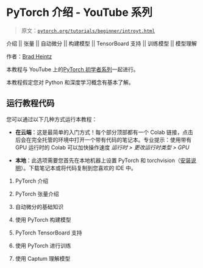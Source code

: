 # PyTorch 介绍 - YouTube 系列

> 原文：[`pytorch.org/tutorials/beginner/introyt.html`](https://pytorch.org/tutorials/beginner/introyt.html)

介绍 || 张量 || 自动微分 || 构建模型 || TensorBoard 支持 || 训练模型 || 模型理解

作者：[Brad Heintz](https://github.com/fbbradheintz)

本教程与 YouTube 上的[PyTorch 初学者系列](https://www.youtube.com/playlist?list=PL_lsbAsL_o2CTlGHgMxNrKhzP97BaG9ZN)一起进行。

本教程假定您对 Python 和深度学习概念有基本了解。

## 运行教程代码

您可以通过以下几种方式运行本教程：

+   **在云端**：这是最简单的入门方式！每个部分顶部都有一个 Colab 链接，点击后会在完全托管的环境中打开一个带有代码的笔记本。专业提示：使用带有 GPU 运行时的 Colab 可以加快操作速度 *运行时 > 更改运行时类型 > GPU*

+   **本地**：此选项需要您首先在本地机器上设置 PyTorch 和 torchvision（[安装说明](https://pytorch.org/get-started/locally/)）。下载笔记本或将代码复制到您喜欢的 IDE 中。

1.  PyTorch 介绍

1.  PyTorch 张量介绍

1.  自动微分的基础知识

1.  使用 PyTorch 构建模型

1.  PyTorch TensorBoard 支持

1.  使用 PyTorch 进行训练

1.  使用 Captum 理解模型
